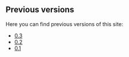 <!--

    Copyright 2011 Matthias Nuessler <m.nuessler@web.de>

    Licensed under the Apache License, Version 2.0 (the "License");
    you may not use this file except in compliance with the License.
    You may obtain a copy of the License at

        http://www.apache.org/licenses/LICENSE-2.0

    Unless required by applicable law or agreed to in writing, software
    distributed under the License is distributed on an "AS IS" BASIS,
    WITHOUT WARRANTIES OR CONDITIONS OF ANY KIND, either express or implied.
    See the License for the specific language governing permissions and
    limitations under the License.

-->

Previous versions
-----------------

Here you can find previous versions of this site:

* [0.3](0.3/ "Maven site for version 0.3")
* [0.2](0.2/ "Maven site for version 0.2")
* [0.1](0.1/ "Maven site for version 0.1")
